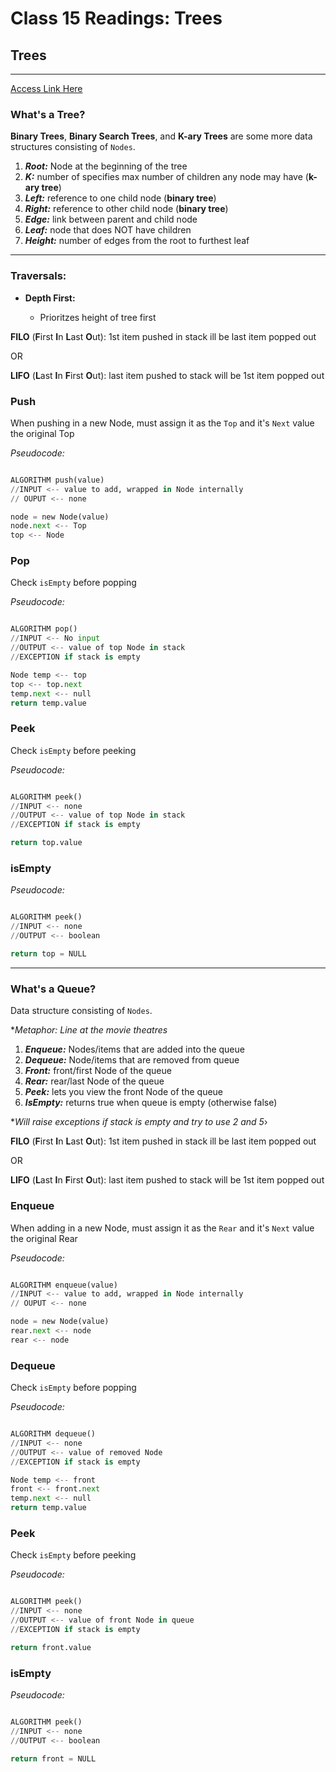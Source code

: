 # Class 15 Readings: Trees

## Trees

___  
[Access Link Here](https://codefellows.github.io/common_curriculum/data_structures_and_algorithms/Code_401/class-15/resources/Trees.html)  

### What's a Tree?  

**Binary Trees**, **Binary Search Trees**, and **K-ary Trees** are some more data structures consisting of `Nodes`.  

1. ***Root:***  Node at the beginning of the tree  
2. ***K:*** number of specifies max number of children any node may have (**k-ary tree**) 
3. ***Left:*** reference to one child node (**binary tree**)
4. ***Right:*** reference to other child node (**binary tree**)
5. ***Edge:*** link between parent and child node
6. ***Leaf:*** node that does NOT have children 
7. ***Height:*** number of edges from the root to furthest leaf

___

### Traversals:  

- **Depth First:**  

    - Prioritzes height of tree first

**FILO** (**F**irst **I**n **L**ast **O**ut): 1st item pushed in stack ill be last item popped out

OR

**LIFO** (**L**ast **I**n **F**irst **O**ut): last item pushed to stack will be 1st item popped out 

### Push 

When pushing in a new Node, must assign it as the `Top` and it's `Next` value the original Top

*Pseudocode:* 

```python 

ALGORITHM push(value)
//INPUT <-- value to add, wrapped in Node internally 
// OUPUT <-- none

node = new Node(value)
node.next <-- Top
top <-- Node

```  

### Pop  

Check `isEmpty` before popping 

*Pseudocode:*  

```python 

ALGORITHM pop()
//INPUT <-- No input 
//OUTPUT <-- value of top Node in stack 
//EXCEPTION if stack is empty

Node temp <-- top
top <-- top.next  
temp.next <-- null
return temp.value

```  

### Peek  

Check `isEmpty` before peeking

*Pseudocode:*  

```python 

ALGORITHM peek()
//INPUT <-- none
//OUTPUT <-- value of top Node in stack 
//EXCEPTION if stack is empty

return top.value

```  

### isEmpty  

*Pseudocode:*  

```python 

ALGORITHM peek()
//INPUT <-- none
//OUTPUT <-- boolean

return top = NULL

```  

___  

### What's a Queue?  

Data structure consisting of `Nodes`. 

**Metaphor: Line at the movie theatres*

1. ***Enqueue:***  Nodes/items that are added into the queue 
2. ***Dequeue:*** Node/items that are removed from queue  
3. ***Front:*** front/first Node of the queue
4. ***Rear:*** rear/last Node of the queue
5. ***Peek:*** lets you view the front Node of the queue
6. ***IsEmpty:*** returns true when queue is empty (otherwise false) 

**Will raise exceptions if stack is empty and try to use 2 and 5*›  

**FILO** (**F**irst **I**n **L**ast **O**ut): 1st item pushed in stack ill be last item popped out

OR

**LIFO** (**L**ast **I**n **F**irst **O**ut): last item pushed to stack will be 1st item popped out 

### Enqueue  

When adding in a new Node, must assign it as the `Rear` and it's `Next` value the original Rear

*Pseudocode:* 

```python 

ALGORITHM enqueue(value)
//INPUT <-- value to add, wrapped in Node internally 
// OUPUT <-- none

node = new Node(value)
rear.next <-- node
rear <-- node

```  

### Dequeue   

Check `isEmpty` before popping  

*Pseudocode:*  

```python 

ALGORITHM dequeue()
//INPUT <-- none
//OUTPUT <-- value of removed Node
//EXCEPTION if stack is empty

Node temp <-- front
front <-- front.next  
temp.next <-- null
return temp.value

```  

### Peek  

Check `isEmpty` before peeking

*Pseudocode:*  

```python 

ALGORITHM peek()
//INPUT <-- none
//OUTPUT <-- value of front Node in queue 
//EXCEPTION if stack is empty

return front.value

```  

### isEmpty  

*Pseudocode:*  

```python 

ALGORITHM peek()
//INPUT <-- none
//OUTPUT <-- boolean

return front = NULL

```  
